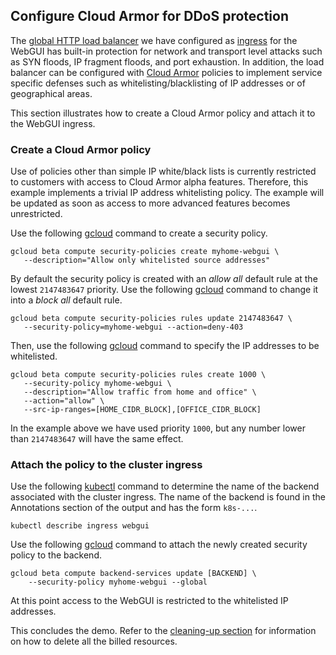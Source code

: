 ## Configure Cloud Armor for DDoS protection

The [global HTTP load balancer](https://cloud.google.com/compute/docs/load-balancing/http/) we have configured as [ingress](https://kubernetes.io/docs/concepts/services-networking/ingress/) for the WebGUI has built-in protection for network and transport level attacks such as SYN floods, IP fragment floods, and port exhaustion. In addition, the load balancer can be configured with [Cloud Armor](https://cloud.google.com/armor/) policies to implement service specific defenses such as whitelisting/blacklisting of IP addresses or of geographical areas.

This section illustrates how to create a Cloud Armor policy and attach it to the WebGUI ingress.

### Create a Cloud Armor policy

Use of policies other than simple IP white/black lists is currently restricted to customers with access to Cloud Armor alpha features. Therefore, this example implements a trivial IP address whitelisting policy. The example will be updated as soon as access to more advanced features becomes unrestricted.

Use the following [gcloud](https://cloud.google.com/sdk/gcloud/reference/beta/compute/security-policies/create) command to create a security policy.

```
gcloud beta compute security-policies create myhome-webgui \
   --description="Allow only whitelisted source addresses"
```

By default the security policy is created with an _allow all_ default rule at the lowest `2147483647` priority. Use the following [gcloud](https://cloud.google.com/sdk/gcloud/reference/beta/compute/security-policies/rules/update) command to change it into a _block all_ default rule.

```
gcloud beta compute security-policies rules update 2147483647 \
   --security-policy=myhome-webgui --action=deny-403
```

Then, use the following [gcloud](https://cloud.google.com/sdk/gcloud/reference/beta/compute/security-policies/rules/create) command to specify the IP addresses to be whitelisted.

```
gcloud beta compute security-policies rules create 1000 \
   --security-policy myhome-webgui \
   --description="Allow traffic from home and office" \
   --action="allow" \
   --src-ip-ranges=[HOME_CIDR_BLOCK],[OFFICE_CIDR_BLOCK]
```

In the example above we have used priority `1000`, but any number lower than `2147483647` will have the same effect.

### Attach the policy to the cluster ingress

Use the following [kubectl](https://kubernetes.io/docs/reference/kubectl/overview/) command to determine the name of the backend associated with the cluster ingress. The name of the backend is found in the Annotations section of the output and has the form `k8s-...`.

```
kubectl describe ingress webgui
```

Use the following [gcloud](https://cloud.google.com/sdk/gcloud/reference/beta/compute/backend-services/update) command to attach the newly created security policy to the backend.

```
gcloud beta compute backend-services update [BACKEND] \
    --security-policy myhome-webgui --global
```

At this point access to the WebGUI is restricted to the whitelisted IP addresses.

This concludes the demo. Refer to the [cleaning-up section](./cleaning.md) for information on how to delete all the billed resources.
